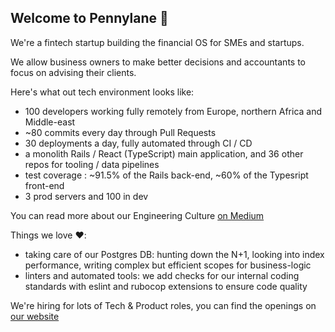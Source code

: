 ## Welcome to Pennylane 👋

We're a fintech startup building the financial OS for SMEs and startups.

We allow business owners to make better decisions and accountants to focus on advising their clients.

Here's what out tech environment looks like:
- 100 developers working fully remotely from Europe, northern Africa and Middle-east
- ~80 commits every day through Pull Requests
- 30 deployments a day, fully automated through CI / CD
- a monolith Rails / React (TypeScript) main application, and 36 other repos for tooling / data pipelines
- test coverage : ~91.5% of the Rails back-end, ~60% of the Typesript front-end
- 3 prod servers and 100 in dev

You can read more about our Engineering Culture [on Medium](https://medium.com/pennylane-engineering/our-engineering-principles-ab0613a0574d)

Things we love ❤️:
- taking care of our Postgres DB: hunting down the N+1, looking into index performance, writing complex but efficient scopes for business-logic
- linters and automated tools: we add checks for our internal coding standards with eslint and rubocop extensions to ensure code quality

We're hiring for lots of Tech & Product roles, you can find the openings on [our website](https://www.pennylane.com/careers)

<!--

**Here are some ideas to get you started:**

🙋‍♀️ A short introduction - what is your organization all about?
🌈 Contribution guidelines - how can the community get involved?
👩‍💻 Useful resources - where can the community find your docs? Is there anything else the community should know?
🍿 Fun facts - what does your team eat for breakfast?
🧙 Remember, you can do mighty things with the power of [Markdown](https://guides.github.com/features/mastering-markdown/)
-->
